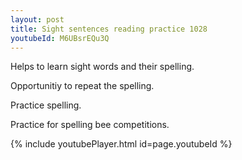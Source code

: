 ```yaml
---
layout: post
title: Sight sentences reading practice 1028
youtubeId: M6UBsrEQu3Q
---
```

 
 
Helps to learn sight words and their spelling.

Opportunitiy to repeat the spelling. 

Practice spelling. 
 
Practice for spelling bee competitions. 
 
{% include youtubePlayer.html id=page.youtubeId %}
 
 
